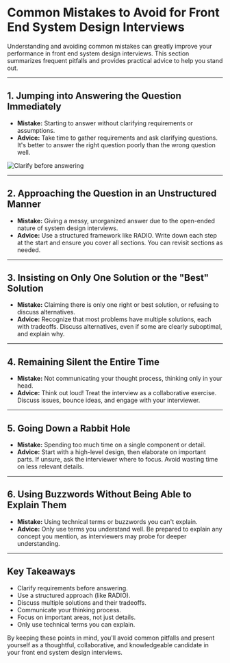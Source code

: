 # Common Mistakes to Avoid for Front End System Design Interviews

Understanding and avoiding common mistakes can greatly improve your performance in front end system design interviews. This section summarizes frequent pitfalls and provides practical advice to help you stand out.

---

## 1. Jumping into Answering the Question Immediately
- **Mistake:** Starting to answer without clarifying requirements or assumptions.
- **Advice:** Take time to gather requirements and ask clarifying questions. It's better to answer the right question poorly than the wrong question well.

![Clarify before answering](https://i.imgur.com/2yQw1kA.png)

---

## 2. Approaching the Question in an Unstructured Manner
- **Mistake:** Giving a messy, unorganized answer due to the open-ended nature of system design interviews.
- **Advice:** Use a structured framework like RADIO. Write down each step at the start and ensure you cover all sections. You can revisit sections as needed.

---

## 3. Insisting on Only One Solution or the "Best" Solution
- **Mistake:** Claiming there is only one right or best solution, or refusing to discuss alternatives.
- **Advice:** Recognize that most problems have multiple solutions, each with tradeoffs. Discuss alternatives, even if some are clearly suboptimal, and explain why.

---

## 4. Remaining Silent the Entire Time
- **Mistake:** Not communicating your thought process, thinking only in your head.
- **Advice:** Think out loud! Treat the interview as a collaborative exercise. Discuss issues, bounce ideas, and engage with your interviewer.

---

## 5. Going Down a Rabbit Hole
- **Mistake:** Spending too much time on a single component or detail.
- **Advice:** Start with a high-level design, then elaborate on important parts. If unsure, ask the interviewer where to focus. Avoid wasting time on less relevant details.

---

## 6. Using Buzzwords Without Being Able to Explain Them
- **Mistake:** Using technical terms or buzzwords you can't explain.
- **Advice:** Only use terms you understand well. Be prepared to explain any concept you mention, as interviewers may probe for deeper understanding.

---

## Key Takeaways
- Clarify requirements before answering.
- Use a structured approach (like RADIO).
- Discuss multiple solutions and their tradeoffs.
- Communicate your thinking process.
- Focus on important areas, not just details.
- Only use technical terms you can explain.

By keeping these points in mind, you'll avoid common pitfalls and present yourself as a thoughtful, collaborative, and knowledgeable candidate in your front end system design interviews.